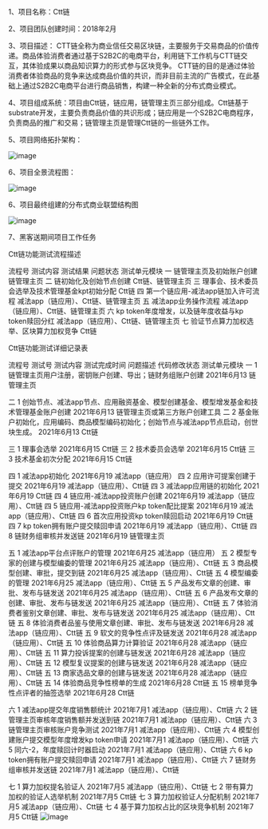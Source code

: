 1、项目名称：Ctt链

2、项目团队创建时间：2018年2月

3、项目描述：
CTT链全称为商业信任交易区块链，主要服务于交易商品的价值传递。商品体验消费者通过基于S2B2C的电商平台，利用链下工作机与CTT链交互，其体验成果以商品知识算力的形式参与区块竞争。
CTT链的目的是通过体验消费者体验商品的竞争来达成商品价值的共识，而非目前主流的广告模式，在此基础上通过S2B2C电商平台进行商品销售，构建一种全新的分布式商业模式。

4、项目组成系统：项目由Ctt链，链应用，链管理主页三部分组成。Ctt链基于substrate开发，主要负责商品价值的共识形成；链应用是一个S2B2C电商程序，负责商品的推广和交易；链管理主页是管理Ctt链的一些链外工作。

5、项目网络拓扑架构：


 ![image](https://user-images.githubusercontent.com/63439285/121539287-1f79fe00-ca38-11eb-94ae-e92b542e47f1.png)
 

6、项目全景流程图：

 ![image](https://user-images.githubusercontent.com/63439285/121539599-67008a00-ca38-11eb-8f4d-51b23742e9b4.png)
 

6、项目最终组建的分布式商业联盟结构图

![image](https://user-images.githubusercontent.com/63439285/121539662-72ec4c00-ca38-11eb-8493-7577aa55f824.png)


7、黑客送期间项目工作任务

Ctt链功能测试流程描述							
							
流程号		测试内容		测试结果	问题状态		测试单元模块
一		链管理主页及初始账户创建					链管理主页
二		链初始化及创始节点创建					Ctt链、链管理主页
三		理事会、技术委员会选举及技术管理基金kpt初始分配					Ctt链
四		第一个链应用-减法app链加入许可流程					减法app（链应用）、Ctt链、链管理主页
五		减法app业务操作流程					减法app（链应用）、Ctt链、链管理主页
六		kp token年度增发，以及链年度收益与kp token赎回分红					减法app（链应用）、Ctt链、链管理主页
七		验证节点算力加权选举、区块算力加权竞争					Ctt链
							
Ctt链功能测试详细记录表							
							
流程号	测试号	测试内容		测试完成时间	问题描述	代码修改状态	测试单元模块
一	1	链管理主页用户注册，密钥账户创建、导出；链财务组账户创建		2021年6月13			链管理主页
							
二	1	创始节点、减法app节点、应用融资基金、模型创建基金、模型增发基金和技术管理基金账户创建		2021年6月13			链管理主页或第三方账户创建工具
二	2	基金账户初始化，应用编码、商品模型编码初始化；创始节点与减法app节点启动，创世块生成。		2021年6月13			Ctt链
							
三	1	理事会选举		2021年6月15			Ctt链
三	2	技术委员会选举		2021年6月15			Ctt链
三	3	技术基金初次分配		2021年6月15			Ctt链
							
四	1	减法app初始化		2021年6月19			减法app（链应用）
四	2	应用许可提案创建于提交		2021年6月19			减法app（链应用）、Ctt链
四	3	减法app应用链的初始化		2021年6月19			Ctt链
四	4	链应用-减法app投资账户创建		2021年6月19			减法app（链应用）、Ctt链
四	5	链应用-减法app投资账户kp token配比提案		2021年6月19			减法app（链应用）、Ctt链
四	6	首次应用投资kp token赎回启动		2021年6月19			Ctt链
四	7	kp token拥有账户提交赎回申请		2021年6月19			减法app（链应用）、Ctt链
四	8	链财务组审核并发送链		2021年6月19			链管理主页
							
五	1	减法app平台点评账户的管理		2021年6月25			减法app（链应用）
五	2	模型专家的创建与模型编委的管理		2021年6月25			减法app（链应用）、Ctt链
五	3	商品模型创建、审批，提交到链		2021年6月25			减法app（链应用）、Ctt链
五	4	模型编委的管理		2021年6月25			减法app（链应用）、Ctt链
五	5	产品发布文章的创建、审批、发布与链发送		2021年6月25			减法app（链应用）、Ctt链
五	6	产品发布文章的创建、审批、发布与链发送		2021年6月25			减法app（链应用）、Ctt链
五	7	体验消费者鉴别文章创建、审批、发布与链发送		2021年6月25			减法app（链应用）、Ctt链
五	8	体验消费者品鉴与使用文章创建、审批、发布与链发送		2021年6月28			减法app（链应用）、Ctt链
五	9	软文的竞争性点评及链发送		2021年6月28			减法app（链应用）、Ctt链
五	10	体验商品算力计算验证		2021年6月28			减法app（链应用）、Ctt链
五	11	算力投诉提案的创建与链发送		2021年6月28			减法app（链应用）、Ctt链
五	12	模型复议提案的创建与链发送		2021年6月28			减法app（链应用）、Ctt链
五	13	商家选品文章的创建与链发送		2021年6月28			减法app（链应用）、Ctt链
五	14	体验商品竞争性榜单的生成		2021年6月28			Ctt链
五	15	榜单竞争性点评者的抽签选举		2021年6月28			Ctt链
							
六	1	减法app提交年度销售额统计		2021年7月1			减法app（链应用）、Ctt链
六	2	链管理主页审核年度销售额并发送到链		2021年7月1			减法app（链应用）、Ctt链
六	3	链管理主页审核账户竞争测试		2021年7月1			减法app（链应用）、Ctt链
六	4	模型创建账户提交模型年度增发kp token申请		2021年7月1			减法app（链应用）、Ctt链
六	5	同六-2，年度赎回计时器启动		2021年7月1			减法app（链应用）、Ctt链
六	6	kp token拥有账户提交赎回申请		2021年7月1			减法app（链应用）、Ctt链
六	7	链财务组审核并发送链		2021年7月1			减法app（链应用）、Ctt链
							
七	1	算力加权提名验证人		2021年7月5			减法app（链应用）、Ctt链
七	2	带有算力加权的验证人选举机制		2021年7月5			Ctt链
七	3	算力加权验证人分配机制		2021年7月5			减法app（链应用）、Ctt链
七	4	基于算力加权占比的区块竞争机制		2021年7月5			Ctt链
![image](https://user-images.githubusercontent.com/63439285/121544086-05dab580-ca3c-11eb-91bf-0cd5730cc658.png)

